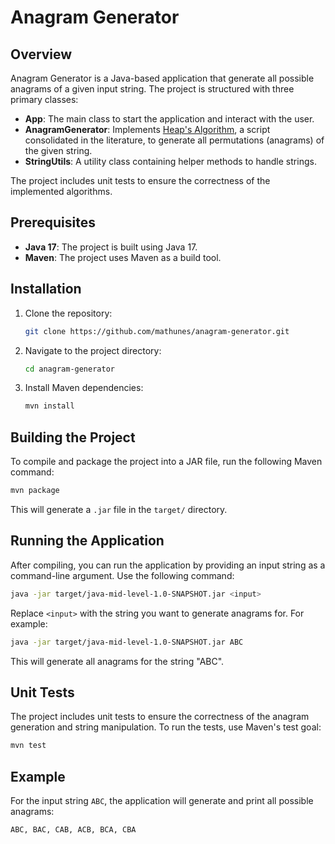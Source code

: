 # Anagram Generator

## Overview
Anagram Generator is a Java-based application that generate all possible anagrams of a given input string. The project is structured with three primary classes:
- **App**: The main class to start the application and interact with the user.
- **AnagramGenerator**: Implements [Heap's Algorithm](https://en.wikipedia.org/wiki/Heap%27s_algorithm), a script consolidated in the literature, to generate all permutations (anagrams) of the given string.
- **StringUtils**: A utility class containing helper methods to handle strings.

The project includes unit tests to ensure the correctness of the implemented algorithms.

## Prerequisites
- **Java 17**: The project is built using Java 17.
- **Maven**: The project uses Maven as a build tool.

## Installation

1. Clone the repository:
    ```bash
    git clone https://github.com/mathunes/anagram-generator.git
    ```

2. Navigate to the project directory:
    ```bash
    cd anagram-generator
    ```

3. Install Maven dependencies:
    ```bash
    mvn install
    ```

## Building the Project

To compile and package the project into a JAR file, run the following Maven command:

```bash
mvn package
```

This will generate a `.jar` file in the `target/` directory.

## Running the Application

After compiling, you can run the application by providing an input string as a command-line argument. Use the following command:

```bash
java -jar target/java-mid-level-1.0-SNAPSHOT.jar <input>
```

Replace `<input>` with the string you want to generate anagrams for. For example:

```bash
java -jar target/java-mid-level-1.0-SNAPSHOT.jar ABC
```

This will generate all anagrams for the string "ABC".

## Unit Tests

The project includes unit tests to ensure the correctness of the anagram generation and string manipulation. To run the tests, use Maven's test goal:

```bash
mvn test
```

## Example

For the input string `ABC`, the application will generate and print all possible anagrams:

```
ABC, BAC, CAB, ACB, BCA, CBA
```